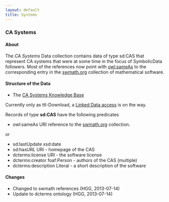 ```yaml
---
layout: default
title: Systems
---
```


### CA Systems

#### About

The *CA Systems* Data collection contains data of type sd:CAS that represent CA systems that were at some time in the focus of SymbolicData followers. Most of the references now point with [owl:sameAs](http://www.w3.org/TR/owl-ref/#sameAs-def) to the corresponding entry in the [swmath.org](http://www.swmath.org/) collection of mathematical software.

#### Structure of the Data

-   The [CA Systems Knowledge Base](http://symbolicdata.org/RDFData/Systems.ttl)

  
  
Currently only as ttl-Download, a [Linked Data access](http://linkeddata.org) is on the way.

Records of type **sd:CAS** have the following predicates

-   owl:sameAs URI reference to the [swmath.org](http://www.swmath.org/) collection.

or

-   sd:lastUpdate xsd:date
-   sd:hasURL URI - homepage of the CAS
-   dcterms:license URI - the software license
-   dcterms:creator foaf:Person - authors of the CAS (multiple)
-   dcterms:description Literal - a short description of the software

#### Changes

-   Changed to swmath references (HGG, 2013-07-14)
-   Update to dcterms ontology (HGG, 2013-07-14)

